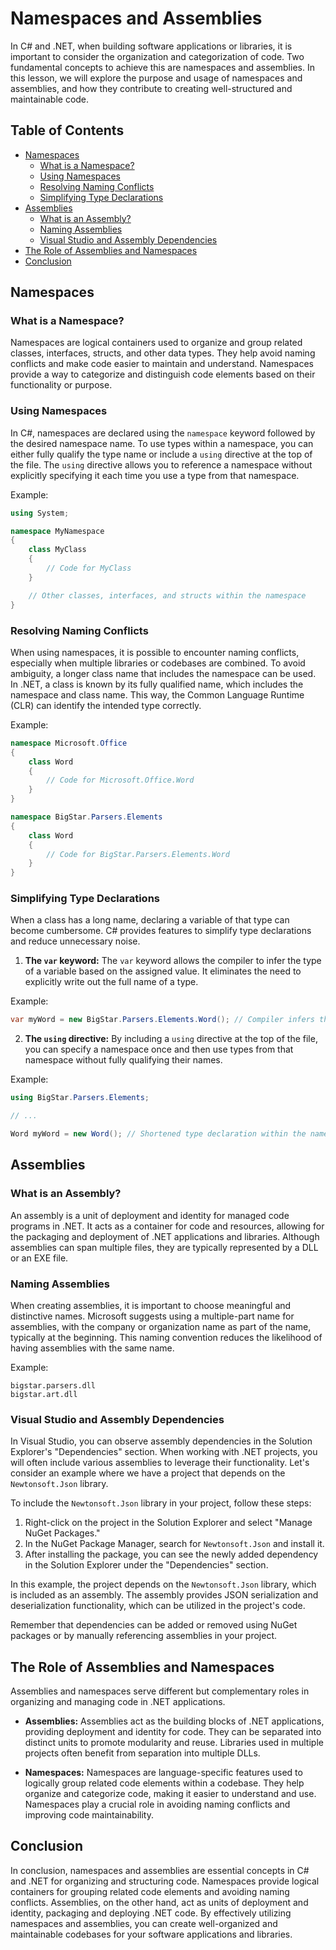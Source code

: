 # Namespaces and Assemblies

In C# and .NET, when building software applications or libraries, it is important to consider the organization and categorization of code. Two fundamental concepts to achieve this are namespaces and assemblies. In this lesson, we will explore the purpose and usage of namespaces and assemblies, and how they contribute to creating well-structured and maintainable code.

## Table of Contents

- [Namespaces](#namespaces)
   - [What is a Namespace?](#what-is-a-namespace)
   - [Using Namespaces](#using-namespaces)
   - [Resolving Naming Conflicts](#resolving-naming-conflicts)
   - [Simplifying Type Declarations](#simplifying-type-declarations)
- [Assemblies](#assemblies)
   - [What is an Assembly?](#what-is-an-assembly)
   - [Naming Assemblies](#naming-assemblies)
   - [Visual Studio and Assembly Dependencies](#visual-studio-and-assembly-dependencies)
- [The Role of Assemblies and Namespaces](#the-role-of-assemblies-and-namespaces)
- [Conclusion](#conclusion)

## Namespaces

### What is a Namespace?

Namespaces are logical containers used to organize and group related classes, interfaces, structs, and other data types. They help avoid naming conflicts and make code easier to maintain and understand. Namespaces provide a way to categorize and distinguish code elements based on their functionality or purpose.

### Using Namespaces

In C#, namespaces are declared using the `namespace` keyword followed by the desired namespace name. To use types within a namespace, you can either fully qualify the type name or include a `using` directive at the top of the file. The `using` directive allows you to reference a namespace without explicitly specifying it each time you use a type from that namespace.

Example:

```csharp
using System;

namespace MyNamespace
{
    class MyClass
    {
        // Code for MyClass
    }

    // Other classes, interfaces, and structs within the namespace
}
```

### Resolving Naming Conflicts

When using namespaces, it is possible to encounter naming conflicts, especially when multiple libraries or codebases are combined. To avoid ambiguity, a longer class name that includes the namespace can be used. In .NET, a class is known by its fully qualified name, which includes the namespace and class name. This way, the Common Language Runtime (CLR) can identify the intended type correctly.

Example:

```csharp
namespace Microsoft.Office
{
    class Word
    {
        // Code for Microsoft.Office.Word
    }
}

namespace BigStar.Parsers.Elements
{
    class Word
    {
        // Code for BigStar.Parsers.Elements.Word
    }
}
```

### Simplifying Type Declarations

When a class has a long name, declaring a variable of that type can become cumbersome. C# provides features to simplify type declarations and reduce unnecessary noise.

1. **The `var` keyword:** The `var` keyword allows the compiler to infer the type of a variable based on the assigned value. It eliminates the need to explicitly write out the full name of a type.

Example:

```csharp
var myWord = new BigStar.Parsers.Elements.Word(); // Compiler infers the type
```

2. **The `using` directive:** By including a `using` directive at the top of the file, you can specify a namespace once and then use types from that namespace without fully qualifying their names.

Example:

```csharp
using BigStar.Parsers.Elements;

// ...

Word myWord = new Word(); // Shortened type declaration within the namespace
```

## Assemblies

### What is an Assembly?

An assembly is a unit of deployment and identity for managed code programs in .NET. It acts as a container for code and resources, allowing for the packaging and deployment of .NET applications and libraries. Although assemblies can span multiple files, they are typically represented by a DLL or an EXE file.

### Naming Assemblies

When creating assemblies, it is important to choose meaningful and distinctive names. Microsoft suggests using a multiple-part name for assemblies, with the company or organization name as part of the name, typically at the beginning. This naming convention reduces the likelihood of having assemblies with the same name.

Example:

```plaintext
bigstar.parsers.dll
bigstar.art.dll
```

### Visual Studio and Assembly Dependencies

In Visual Studio, you can observe assembly dependencies in the Solution Explorer's "Dependencies" section. When working with .NET projects, you will often include various assemblies to leverage their functionality. Let's consider an example where we have a project that depends on the `Newtonsoft.Json` library.

To include the `Newtonsoft.Json` library in your project, follow these steps:

1. Right-click on the project in the Solution Explorer and select "Manage NuGet Packages."
2. In the NuGet Package Manager, search for `Newtonsoft.Json` and install it.
3. After installing the package, you can see the newly added dependency in the Solution Explorer under the "Dependencies" section.

In this example, the project depends on the `Newtonsoft.Json` library, which is included as an assembly. The assembly provides JSON serialization and deserialization functionality, which can be utilized in the project's code.

Remember that dependencies can be added or removed using NuGet packages or by manually referencing assemblies in your project.

## The Role of Assemblies and Namespaces

Assemblies and namespaces serve different but complementary roles in organizing and managing code in .NET applications.

- **Assemblies:** Assemblies act as the building blocks of .NET applications, providing deployment and identity for code. They can be separated into distinct units to promote modularity and reuse. Libraries used in multiple projects often benefit from separation into multiple DLLs.

- **Namespaces:** Namespaces are language-specific features used to logically group related code elements within a codebase. They help organize and categorize code, making it easier to understand and use. Namespaces play a crucial role in avoiding naming conflicts and improving code maintainability.

## Conclusion

In conclusion, namespaces and assemblies are essential concepts in C# and .NET for organizing and structuring code. Namespaces provide logical containers for grouping related code elements and avoiding naming conflicts. Assemblies, on the other hand, act as units of deployment and identity, packaging and deploying .NET code. By effectively utilizing namespaces and assemblies, you can create well-organized and maintainable codebases for your software applications and libraries.
